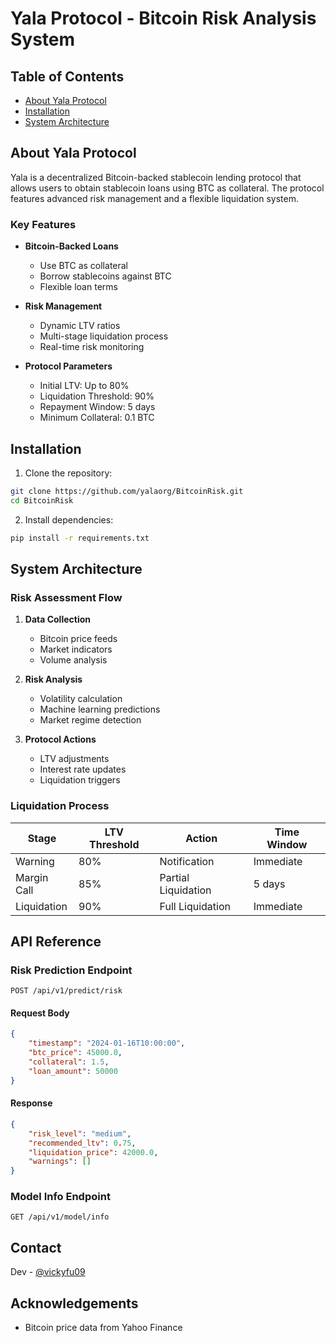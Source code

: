 # Yala Protocol - Bitcoin Risk Analysis System

## Table of Contents

- [About Yala Protocol](#about-yala-protocol)
- [Installation](#installation)
- [System Architecture](#system-architecture)

## About Yala Protocol

Yala is a decentralized Bitcoin-backed stablecoin lending protocol that allows users to obtain stablecoin loans using BTC as collateral. The protocol features advanced risk management and a flexible liquidation system.

### Key Features

* **Bitcoin-Backed Loans**
  - Use BTC as collateral
  - Borrow stablecoins against BTC
  - Flexible loan terms

* **Risk Management**
  - Dynamic LTV ratios
  - Multi-stage liquidation process
  - Real-time risk monitoring

* **Protocol Parameters**
  - Initial LTV: Up to 80%
  - Liquidation Threshold: 90%
  - Repayment Window: 5 days
  - Minimum Collateral: 0.1 BTC

## Installation

1. Clone the repository:
```bash
git clone https://github.com/yalaorg/BitcoinRisk.git
cd BitcoinRisk
```

2. Install dependencies:
```bash
pip install -r requirements.txt
```

## System Architecture

### Risk Assessment Flow

1. **Data Collection**
   - Bitcoin price feeds
   - Market indicators
   - Volume analysis

2. **Risk Analysis**
   - Volatility calculation
   - Machine learning predictions
   - Market regime detection

3. **Protocol Actions**
   - LTV adjustments
   - Interest rate updates
   - Liquidation triggers

### Liquidation Process

| Stage | LTV Threshold | Action | Time Window |
|-------|--------------|---------|-------------|
| Warning | 80% | Notification | Immediate |
| Margin Call | 85% | Partial Liquidation | 5 days |
| Liquidation | 90% | Full Liquidation | Immediate |

## API Reference

### Risk Prediction Endpoint

```http
POST /api/v1/predict/risk
```

#### Request Body
```json
{
    "timestamp": "2024-01-16T10:00:00",
    "btc_price": 45000.0,
    "collateral": 1.5,
    "loan_amount": 50000
}
```

#### Response
```json
{
    "risk_level": "medium",
    "recommended_ltv": 0.75,
    "liquidation_price": 42000.0,
    "warnings": []
}
```

### Model Info Endpoint

```http
GET /api/v1/model/info
```

## Contact

Dev - [@vickyfu09](https://x.com/VickyFu09)


## Acknowledgements

* Bitcoin price data from Yahoo Finance